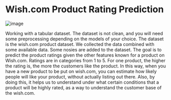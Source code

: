 # Wish.com Product Rating Prediction

![image]([https://user-images.githubusercontent.com/46351336/151981030-74846b01-00f5-4311-935e-2f3e00cb761d.png](https://www.googleapis.com/download/storage/v1/b/kaggle-user-content/o/inbox%2F4409738%2Fa89e55ba3a0204c78be0eb154c79a6a0%2FA21ADFF0-AB9D-44E7-ABE0-F2E91CB19E1D.jpeg?generation=1601161987220890&alt=media))

Working with a tabular dataset. The dataset is not clean, and you will need some preprocessing depending on the models of your choice. The dataset is the wish.com product dataset. We collected the data combined with some available data. Some nosies are added to the dataset. The goal is to predict the product ratings given the other features known for a product on Wish.com. Ratings are in categories from 1 to 5. For one product, the higher the rating is, the more the customers like the product. In this way, when you have a new product to be put on wish.com, you can estimate how likely people will like your product, without actually listing out there. Also, by doing this, it helps us to understand under what certain conditions that a product will be highly rated, as a way to understand the customer base of the wish.com.

